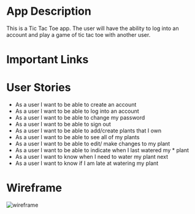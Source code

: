 # App Description
This is a Tic Tac Toe app. The user will have the ability to log into an account and play a game of tic tac toe with another user.

# Important Links

# User Stories
* As a user I want to be able to create an account
* As a user I want to be able to log into an account
* As a user I want to be able to change my password
* As a user I want to be able to sign out
* As a user I want to be able to add/create plants that I own
* As a user I want to be able to see all of my plants
* As a user I want to be able to edit/ make changes to my plant
* As a user I want to be able to indicate when I last watered my * plant
* As a user I want to know when I need to water my plant next
* As a user I want to know if I am late at watering my plant

# Wireframe
![wireframe](https://i.imgur.com/4h1Oi6X.jpg)